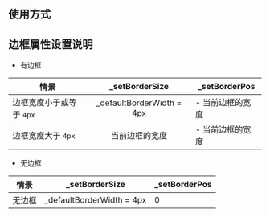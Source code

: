 ## 使用方式

## 边框属性设置说明
+ 有边框

|情景|_setBorderSize|_setBorderPos|
|--|:--:|--|
|边框宽度小于或等于 `4px`| _defaultBorderWidth = 4px |- 当前边框的宽度|
|边框宽度大于 `4px`|当前边框的宽度|- 当前边框的宽度|

+ 无边框

|情景|_setBorderSize|_setBorderPos|
|--|:--:|--|
|无边框| _defaultBorderWidth = 4px |0|




